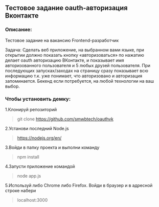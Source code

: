 ## Тестовое задание oauth-авторизация Вконтакте

### Описание:

Тестовое задание на вакансию Frontend-разработчик

Задача: Сделать веб приложение, на выбранном вами языке, при открытии должно показать кнопку «авторизоваться» по нажатию делает oauth авторизацию ВКонтакте, и показывает имя авторизованного пользователя и 5 любых друзей пользователя. При последующих запусках/заходах на страницу сразу показывает всю информацию т.к. уже понимает, что авторизовано и авторизация запоминается. Бекенд если потребуется, на любой технологии на ваш выбор.

### Чтобы установить демку:

1.Клонируй репозиторий

> git clone https://github.com/smwbtech/oauthvk

2.Установи последний Node.js

> https://nodejs.org/en/

3.Войди в папку проекта и выполни команду

>npm install

4.Запусти приложение командой

>node app.js

5.Используй либо Chrome либо Firefox. Войди в браузер и в адресной строке набери

>localhost:3000
